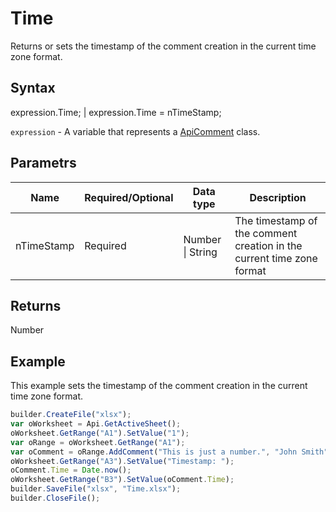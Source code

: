 # Time

Returns or sets the timestamp of the comment creation in the current time zone format.

## Syntax

expression.Time; &#124; expression.Time = nTimeStamp;

`expression` - A variable that represents a [ApiComment](../ApiComment.md) class.

## Parametrs

| **Name** | **Required/Optional** | **Data type** | **Description** |
| ------------- | ------------- | ------------- | ------------- |
| nTimeStamp | Required | Number &#124; String | The timestamp of the comment creation in the current time zone format |

## Returns

Number

## Example

This example sets the timestamp of the comment creation in the current time zone format.

```javascript
builder.CreateFile("xlsx");
var oWorksheet = Api.GetActiveSheet();
oWorksheet.GetRange("A1").SetValue("1");
var oRange = oWorksheet.GetRange("A1");
var oComment = oRange.AddComment("This is just a number.", "John Smith");
oWorksheet.GetRange("A3").SetValue("Timestamp: ");
oComment.Time = Date.now();
oWorksheet.GetRange("B3").SetValue(oComment.Time);
builder.SaveFile("xlsx", "Time.xlsx");
builder.CloseFile();
```